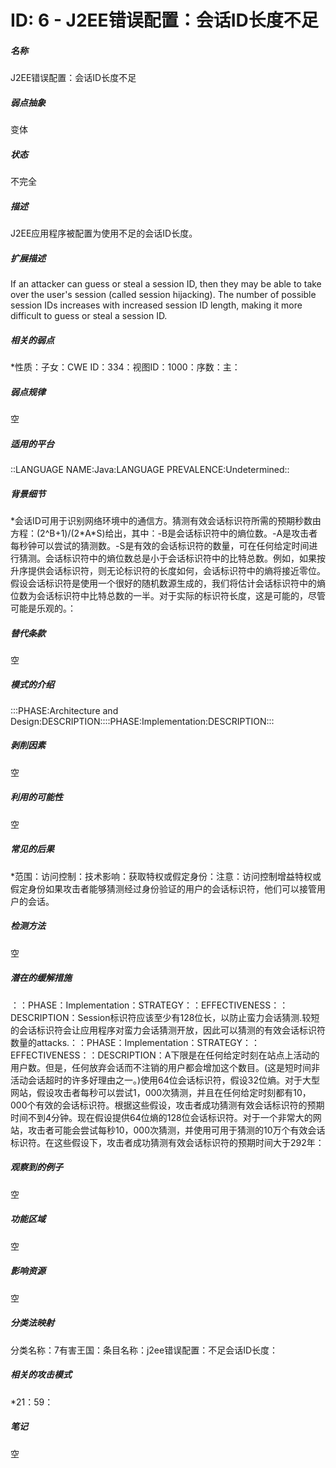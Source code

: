 # ID: 6 - J2EE错误配置：会话ID长度不足
<h5>名称</h5>J2EE错误配置：会话ID长度不足
<h5>弱点抽象</h5>变体
<h5>状态</h5>不完全
<h5>描述</h5>J2EE应用程序被配置为使用不足的会话ID长度。
<h5>扩展描述</h5>If an attacker can guess or steal a session ID, then they may be able to take over the user's session (called session hijacking). The number of possible session IDs increases with increased session ID length, making it more difficult to guess or steal a session ID.
<h5>相关的弱点</h5>*性质：子女：CWE ID：334：视图ID：1000：序数：主：
<h5>弱点规律</h5>空
<h5>适用的平台</h5>::LANGUAGE NAME:Java:LANGUAGE PREVALENCE:Undetermined::
<h5>背景细节</h5>*会话ID可用于识别网络环境中的通信方。猜测有效会话标识符所需的预期秒数由方程：(2^B+1)/(2*A*S)给出，其中：-B是会话标识符中的熵位数。-A是攻击者每秒钟可以尝试的猜测数。-S是有效的会话标识符的数量，可在任何给定时间进行猜测。会话标识符中的熵位数总是小于会话标识符中的比特总数。例如，如果按升序提供会话标识符，则无论标识符的长度如何，会话标识符中的熵将接近零位。假设会话标识符是使用一个很好的随机数源生成的，我们将估计会话标识符中的熵位数为会话标识符中比特总数的一半。对于实际的标识符长度，这是可能的，尽管可能是乐观的。：
<h5>替代条款</h5>空
<h5>模式的介绍</h5>:::PHASE:Architecture and Design:DESCRIPTION::::PHASE:Implementation:DESCRIPTION:::
<h5>剥削因素</h5>空
<h5>利用的可能性</h5>空
<h5>常见的后果</h5>*范围：访问控制：技术影响：获取特权或假定身份：注意：访问控制增益特权或假定身份如果攻击者能够猜测经过身份验证的用户的会话标识符，他们可以接管用户的会话。
<h5>检测方法</h5>空
<h5>潜在的缓解措施</h5>：：PHASE：Implementation：STRATEGY：：EFFECTIVENESS：：DESCRIPTION：Session标识符应该至少有128位长，以防止蛮力会话猜测.较短的会话标识符会让应用程序对蛮力会话猜测开放，因此可以猜测的有效会话标识符数量的attacks.：：PHASE：Implementation：STRATEGY：：EFFECTIVENESS：：DESCRIPTION：A下限是在任何给定时刻在站点上活动的用户数。但是，任何放弃会话而不注销的用户都会增加这个数目。(这是短时间非活动会话超时的许多好理由之一。)使用64位会话标识符，假设32位熵。对于大型网站，假设攻击者每秒可以尝试1，000次猜测，并且在任何给定时刻都有10，000个有效的会话标识符。根据这些假设，攻击者成功猜测有效会话标识符的预期时间不到4分钟。现在假设提供64位熵的128位会话标识符。对于一个非常大的网站，攻击者可能会尝试每秒10，000次猜测，并使用可用于猜测的10万个有效会话标识符。在这些假设下，攻击者成功猜测有效会话标识符的预期时间大于292年：
<h5>观察到的例子</h5>空
<h5>功能区域</h5>空
<h5>影响资源</h5>空
<h5>分类法映射</h5>分类名称：7有害王国：条目名称：j2ee错误配置：不足会话ID长度：
<h5>相关的攻击模式</h5>*21：59：
<h5>笔记</h5>空


